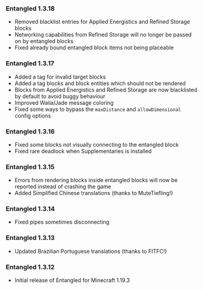 ### Entangled 1.3.18
- Removed blacklist entries for Applied Energistics and Refined Storage blocks
- Networking capabilities from Refined Storage will no longer be passed on by entangled blocks
- Fixed already bound entangled block items not being placeable

### Entangled 1.3.17
- Added a tag for invalid target blocks
- Added a tag blocks and block entities which should not be rendered
- Blocks from Applied Energistics and Refined Storage are now blacklisted by default to avoid buggy behaviour
- Improved Waila/Jade message coloring
- Fixed some ways to bypass the `maxDistance` and `allowDimensional` config options

### Entangled 1.3.16
- Fixed some blocks not visually connecting to the entangled block
- Fixed rare deadlock when Supplementaries is installed

### Entangled 1.3.15
- Errors from rendering blocks inside entangled blocks will now be reported instead of crashing the game
- Added Simplified Chinese translations (thanks to MuteTiefling!)

### Entangled 1.3.14
- Fixed pipes sometimes disconnecting

### Entangled 1.3.13
- Updated Brazilian Portuguese translations (thanks to FITFC!)

### Entangled 1.3.12
- Initial release of Entangled for Minecraft 1.19.3
